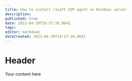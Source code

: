 ```yaml
---
title: How to install r1soft CDP agent on Windows server
description: 
published: true
date: 2021-04-20T19:57:26.964Z
tags: 
editor: markdown
dateCreated: 2021-04-20T19:57:26.964Z
---
```


# Header
Your content here